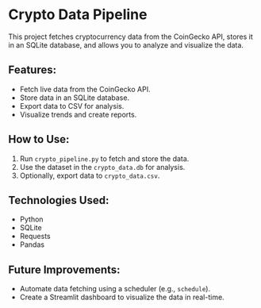 # Crypto Data Pipeline

This project fetches cryptocurrency data from the CoinGecko API, stores it in an SQLite database, and allows you to analyze and visualize the data.

## Features:
- Fetch live data from the CoinGecko API.
- Store data in an SQLite database.
- Export data to CSV for analysis.
- Visualize trends and create reports.

## How to Use:
1. Run `crypto_pipeline.py` to fetch and store the data.
2. Use the dataset in the `crypto_data.db` for analysis.
3. Optionally, export data to `crypto_data.csv`.

## Technologies Used:
- Python
- SQLite
- Requests
- Pandas

## Future Improvements:
- Automate data fetching using a scheduler (e.g., `schedule`).
- Create a Streamlit dashboard to visualize the data in real-time.
